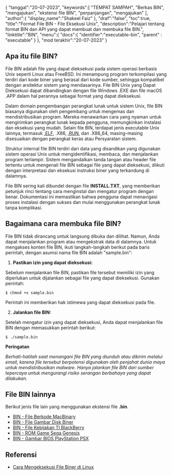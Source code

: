 {
"tanggal":"20-07-2023",
   "keywords":[
"TEMPAT SAMPAH",
"Berkas BIN",
"mengajukan",
"ekstensi file BIN",
"perpanjangan",
"mengajukan"
],
   "author":{
"display_name":"Shakeel Faiz"
},
"draf":"false",
"toc":true,
"title":"Format File BIN - File Eksekusi Unix",
   "description":"Pelajari tentang format BIN dan API yang dapat membuat dan membuka file BIN.",
"linktitle":"BIN",
   "menu":{
      "docs":{
         "identifier":"executable-bin",
"parent" : "executable"
}
},
"mod terakhir":"20-07-2023"
}

## Apa itu file BIN?

File BIN adalah file yang dapat dieksekusi pada sistem operasi berbasis Unix seperti Linux atau FreeBSD. Ini menampung program terkompilasi yang terdiri dari kode biner yang berasal dari kode sumber, sehingga kompatibel dengan arsitektur sistem yang mendasarinya. File BIN Unix yang Dapat Dieksekusi dapat dibandingkan dengan file Windows .EXE dan file macOS .APP dalam hal perannya sebagai format yang dapat dieksekusi.

Dalam domain pengembangan perangkat lunak untuk sistem Unix, file BIN biasanya digunakan oleh pengembang untuk mengemas dan mendistribusikan program. Mereka menawarkan cara yang nyaman untuk mengirimkan perangkat lunak kepada pengguna, memungkinkan instalasi dan eksekusi yang mudah. Selain file BIN, terdapat jenis executable Unix lainnya, termasuk [.ELF](/id/executable/elf/), .X86, [.RUN](/id/executable/run/), dan .X86_64, masing-masing disesuaikan dengan perangkat keras atau Persyaratan sistem.

Struktur internal file BIN terdiri dari data yang disandikan yang digunakan sistem operasi Unix untuk mengidentifikasi, membaca, dan menjalankan program terlampir. Sistem mengandalkan tanda tangan atau header file tertentu untuk mengenali file BIN sebagai file yang dapat dieksekusi, diikuti dengan interpretasi dan eksekusi instruksi biner yang terkandung di dalamnya.

File BIN sering kali dibundel dengan file **INSTALL.TXT**, yang memberikan petunjuk rinci tentang cara menginstal dan mengatur program dengan benar. Dokumentasi ini memastikan bahwa pengguna dapat menavigasi proses instalasi dengan sukses dan mulai menggunakan perangkat lunak tanpa komplikasi.

## Bagaimana cara membuka file BIN?

File BIN tidak dirancang untuk langsung dibuka dan dilihat. Namun, Anda dapat menjalankan program atau mengekstrak data di dalamnya. Untuk mengakses konten file BIN, ikuti langkah-langkah berikut pada baris perintah, dengan asumsi nama file BIN adalah "sample.bin":

1. **Pastikan izin yang dapat dieksekusi:**

Sebelum menjalankan file BIN, pastikan file tersebut memiliki izin yang diperlukan untuk dijalankan sebagai file yang dapat dieksekusi. Gunakan perintah:

```
$ chmod +x sample.bin
```

Perintah ini memberikan hak istimewa yang dapat dieksekusi pada file.

2. **Jalankan file BIN:**

Setelah mengatur izin yang dapat dieksekusi, Anda dapat menjalankan file BIN dengan memasukkan perintah berikut:

```
$ ./sample.bin
```

**Peringatan**

_Berhati-hatilah saat menangani file BIN yang diunduh atau dikirim melalui email, karena file tersebut berpotensi digunakan oleh penjahat dunia maya untuk mendistribusikan malware. Hanya jalankan file BIN dari sumber tepercaya untuk mengurangi risiko serangan berbahaya yang dapat dilakukan._

## File BIN lainnya

Berikut jenis file lain yang menggunakan ekstensi file **.bin**.

- [BIN - File Berkode MacBinary](/id/kompresi/bin/)
- [BIN - File Gambar Disk Biner](/id/disc-and-media/bin/)
- [BIN - File Kebijakan TI BlackBerry](/id/settings/bin/)
- [BIN - ROM Game Sega Genesis](/id/game/bin/)
- [BIN - Gambar BIOS PlayStation PSX](/id/game/bin-pcsx/)

## Referensi

* [Cara Mengeksekusi File Biner di Linux](https://linuxhint.com/execute-binary-files-in-linux/)


